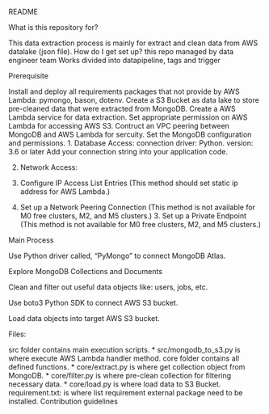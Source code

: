 README


What is this repository for?


This data extraction process is mainly for extract and clean data from AWS datalake (json file).
How do I get set up?
this repo managed by data engineer team
Works divided into datapipeline, tags and trigger


Prerequisite


Install and deploy all requirements packages that not provide by AWS Lambda: pymongo, bason, dotenv.
Create a S3 Bucket as data lake to store pre-cleaned data that were extracted from MongoDB.
Create a AWS Lambda service for data extraction.
Set appropriate permission on AWS Lambda for accessing AWS S3.
Contruct an VPC peering between MongoDB and AWS Lambda for sercuity.
Set the MongoDB configuration and permissions. 1. Database Access:
connection driver: Python. version: 3.6 or later
Add your connection string into your application code. 



2. Network Access: 



1. Configure IP Access List Entries (This method should set static ip address for AWS Lambda.)


2. Set up a Network Peering Connection (This method is not available for M0 free clusters, M2, and M5 clusters.) 3. Set up a Private Endpoint (This method is not available for M0 free clusters, M2, and M5 clusters.)




Main Process



Use Python driver called, “PyMongo” to connect MongoDB Atlas.

Explore MongoDB Collections and Documents

Clean and filter out useful data objects like: users, jobs, etc.

Use boto3 Python SDK to connect AWS S3 bucket.

Load data objects into target AWS S3 bucket.

Files:

src folder contains main execution scripts. * src/mongodb_to_s3.py is where execute AWS Lambda handler method.
core folder contains all defined functions. * core/extract.py is where get collection object from MongoDB. * core/filter.py is where pre-clean collection for filtering necessary data. * core/load.py is where load data to S3 Bucket.
requirement.txt: is where list requirement external package need to be installed.
Contribution guidelines
